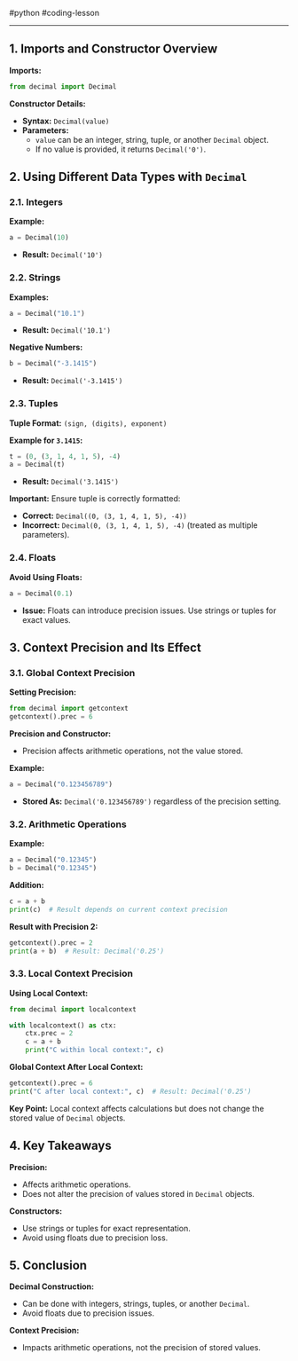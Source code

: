 #python #coding-lesson 

---
## 1. Imports and Constructor Overview

**Imports:**
```python
from decimal import Decimal
```

**Constructor Details:**
- **Syntax:** `Decimal(value)`
- **Parameters:**
  - `value` can be an integer, string, tuple, or another `Decimal` object.
  - If no value is provided, it returns `Decimal('0')`.

## 2. Using Different Data Types with `Decimal`

### 2.1. Integers

**Example:**
```python
a = Decimal(10)
```
- **Result:** `Decimal('10')`

### 2.2. Strings

**Examples:**
```python
a = Decimal("10.1")
```
- **Result:** `Decimal('10.1')`

**Negative Numbers:**
```python
b = Decimal("-3.1415")
```
- **Result:** `Decimal('-3.1415')`

### 2.3. Tuples

**Tuple Format:** `(sign, (digits), exponent)`

**Example for `3.1415`:**
```python
t = (0, (3, 1, 4, 1, 5), -4)
a = Decimal(t)
```
- **Result:** `Decimal('3.1415')`

**Important:** Ensure tuple is correctly formatted:
- **Correct:** `Decimal((0, (3, 1, 4, 1, 5), -4))`
- **Incorrect:** `Decimal(0, (3, 1, 4, 1, 5), -4)` (treated as multiple parameters).

### 2.4. Floats

**Avoid Using Floats:**
```python
a = Decimal(0.1)
```
- **Issue:** Floats can introduce precision issues. Use strings or tuples for exact values.

## 3. Context Precision and Its Effect

### 3.1. Global Context Precision

**Setting Precision:**
```python
from decimal import getcontext
getcontext().prec = 6
```

**Precision and Constructor:**
- Precision affects arithmetic operations, not the value stored.
  
**Example:**
```python
a = Decimal("0.123456789")
```
- **Stored As:** `Decimal('0.123456789')` regardless of the precision setting.

### 3.2. Arithmetic Operations

**Example:**
```python
a = Decimal("0.12345")
b = Decimal("0.12345")
```

**Addition:**
```python
c = a + b
print(c)  # Result depends on current context precision
```

**Result with Precision 2:**
```python
getcontext().prec = 2
print(a + b)  # Result: Decimal('0.25')
```

### 3.3. Local Context Precision

**Using Local Context:**
```python
from decimal import localcontext

with localcontext() as ctx:
    ctx.prec = 2
    c = a + b
    print("C within local context:", c)
```

**Global Context After Local Context:**
```python
getcontext().prec = 6
print("C after local context:", c)  # Result: Decimal('0.25')
```

**Key Point:** Local context affects calculations but does not change the stored value of `Decimal` objects.

## 4. Key Takeaways

**Precision:**
- Affects arithmetic operations.
- Does not alter the precision of values stored in `Decimal` objects.

**Constructors:**
- Use strings or tuples for exact representation.
- Avoid using floats due to precision loss.

## 5. Conclusion

**Decimal Construction:**
- Can be done with integers, strings, tuples, or another `Decimal`.
- Avoid floats due to precision issues.

**Context Precision:**
- Impacts arithmetic operations, not the precision of stored values.
